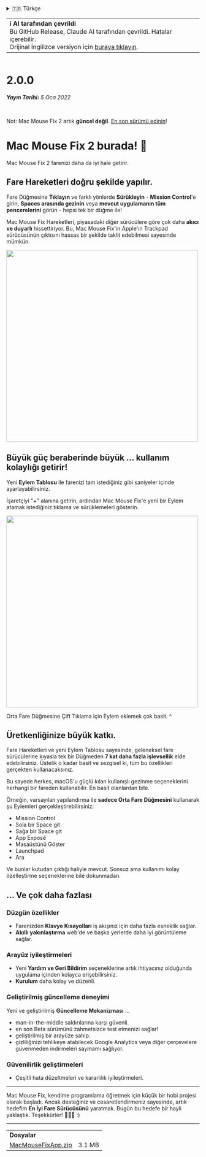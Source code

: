 <details>
<summary>🇹🇷 Türkçe</summary>

[🇬🇧 English (GitHub)](https://github.com/noah-nuebling/mac-mouse-fix/releases/tag/2.0.0)\
[🇦🇩 Català](https://redirect.macmousefix.com/?target=mmf-release&tag=2.0.0&locale=ca)\
[🇩🇪 Deutsch](https://redirect.macmousefix.com/?target=mmf-release&tag=2.0.0&locale=de)\
[🇪🇸 Español](https://redirect.macmousefix.com/?target=mmf-release&tag=2.0.0&locale=es)\
[🇫🇷 Français](https://redirect.macmousefix.com/?target=mmf-release&tag=2.0.0&locale=fr)\
[🇮🇩 Indonesia](https://redirect.macmousefix.com/?target=mmf-release&tag=2.0.0&locale=id)\
[🇮🇹 Italiano](https://redirect.macmousefix.com/?target=mmf-release&tag=2.0.0&locale=it)\
[🇭🇺 Magyar](https://redirect.macmousefix.com/?target=mmf-release&tag=2.0.0&locale=hu)\
[🇳🇱 Nederlands](https://redirect.macmousefix.com/?target=mmf-release&tag=2.0.0&locale=nl)\
[🇵🇱 Polski](https://redirect.macmousefix.com/?target=mmf-release&tag=2.0.0&locale=pl)\
[🇧🇷 Português (Brasil)](https://redirect.macmousefix.com/?target=mmf-release&tag=2.0.0&locale=pt-BR)\
[🇵🇹 Português (Portugal)](https://redirect.macmousefix.com/?target=mmf-release&tag=2.0.0&locale=pt-PT)\
[🇷🇴 Română](https://redirect.macmousefix.com/?target=mmf-release&tag=2.0.0&locale=ro)\
[🇸🇪 Svenska](https://redirect.macmousefix.com/?target=mmf-release&tag=2.0.0&locale=sv)\
[🇻🇳 Tiếng Việt](https://redirect.macmousefix.com/?target=mmf-release&tag=2.0.0&locale=vi)\
**🇹🇷 Türkçe**\
[🇨🇿 Čeština](https://redirect.macmousefix.com/?target=mmf-release&tag=2.0.0&locale=cs)\
[🇬🇷 Ελληνικά](https://redirect.macmousefix.com/?target=mmf-release&tag=2.0.0&locale=el)\
[🇷🇺 Русский](https://redirect.macmousefix.com/?target=mmf-release&tag=2.0.0&locale=ru)\
[🇺🇦 Українська](https://redirect.macmousefix.com/?target=mmf-release&tag=2.0.0&locale=uk)\
[🇮🇱 עברית](https://redirect.macmousefix.com/?target=mmf-release&tag=2.0.0&locale=he)\
[🇸🇦 العربية](https://redirect.macmousefix.com/?target=mmf-release&tag=2.0.0&locale=ar)\
[🇮🇳 हिन्दी](https://redirect.macmousefix.com/?target=mmf-release&tag=2.0.0&locale=hi)\
[🇹🇭 ไทย](https://redirect.macmousefix.com/?target=mmf-release&tag=2.0.0&locale=th)\
[🇨🇳 中文 (简体)](https://redirect.macmousefix.com/?target=mmf-release&tag=2.0.0&locale=zh-Hans)\
[🇨🇳 中文 (繁體)](https://redirect.macmousefix.com/?target=mmf-release&tag=2.0.0&locale=zh-Hant)\
[🇭🇰 中文（香港)](https://redirect.macmousefix.com/?target=mmf-release&tag=2.0.0&locale=zh-HK)\
[🇯🇵 日本語](https://redirect.macmousefix.com/?target=mmf-release&tag=2.0.0&locale=ja)\
[🇰🇷 한국어](https://redirect.macmousefix.com/?target=mmf-release&tag=2.0.0&locale=ko)\
[Help translate Mac Mouse Fix to different languages!](https://github.com/noah-nuebling/mac-mouse-fix/discussions/731)
</details>
<table align=><td>
<b>ℹ️ AI tarafından çevrildi</b><br>
Bu GitHub Release, Claude AI tarafından çevrildi. Hatalar içerebilir.<br>
Orijinal İngilizce versiyon için <a href="https://github.com/noah-nuebling/mac-mouse-fix/releases/tag/2.0.0">buraya tıklayın</a>.
</td></table>

<table></table>

# 2.0.0
***Yayın Tarihi:** 5 Oca 2022*

<br>

Not: Mac Mouse Fix 2 artık **güncel değil**. [En son sürümü edinin](https://github.com/noah-nuebling/mac-mouse-fix/releases)!

# Mac Mouse Fix 2 burada! 🎉

Mac Mouse Fix 2 farenizi daha da iyi hale getirir.

## Fare Hareketleri doğru şekilde yapılır.

Fare Düğmesine **Tıklayın** ve farklı yönlerde **Sürükleyin** - **Mission Control**'e girin, **Spaces arasında gezinin** veya **mevcut uygulamanın tüm pencerelerini** görün - hepsi tek bir düğme ile!

Mac Mouse Fix Hareketleri, piyasadaki diğer sürücülere göre çok daha **akıcı ve duyarlı** hissettiriyor.
Bu, Mac Mouse Fix'in Apple'ın Trackpad sürücüsünün çıktısını hassas bir şekilde taklit edebilmesi sayesinde mümkün.

<img width=500px src="https://user-images.githubusercontent.com/40808343/149643011-cc3311f1-af5c-453a-8206-2c6496d73d61.gif">

## Büyük güç beraberinde büyük ... kullanım kolaylığı getirir!

Yeni **Eylem Tablosu** ile farenizi tam istediğiniz gibi saniyeler içinde ayarlayabilirsiniz.

İşaretçiyi "+" alanına getirin, ardından Mac Mouse Fix'e yeni bir Eylem atamak istediğiniz tıklama ve sürüklemeleri gösterin.

<img width=500px src="https://user-images.githubusercontent.com/40808343/149642392-d0e25cf9-b49b-4398-b2e9-af2e810c8594.gif">

Orta Fare Düğmesine Çift Tıklama için Eylem eklemek çok basit. ^

## Üretkenliğinize büyük katkı.

Fare Hareketleri ve yeni Eylem Tablosu sayesinde, geleneksel fare sürücülerine kıyasla tek bir Düğmeden **7 kat daha fazla işlevsellik** elde edebilirsiniz. Üstelik o kadar basit ve sezgisel ki, tüm bu özellikleri gerçekten kullanacaksınız.

Bu sayede herkes, macOS'u güçlü kılan kullanışlı gezinme seçeneklerini herhangi bir fareden kullanabilir. En basit olanlardan bile.

Örneğin, varsayılan yapılandırma ile **sadece Orta Fare Düğmesini** kullanarak şu Eylemleri gerçekleştirebilirsiniz:

- Mission Control
- Sola bir Space git
- Sağa bir Space git
- App Exposé
- Masaüstünü Göster
- Launchpad
- Ara

Ve bunlar kutudan çıktığı haliyle mevcut. Sonsuz ama kullanımı kolay özelleştirme seçeneklerine bile dokunmadan.

## ... Ve çok daha fazlası

### Düzgün özellikler

- Farenizden **Klavye Kısayolları** iş akışınız için daha fazla esneklik sağlar.
- **Akıllı yakınlaştırma** web'de ve başka yerlerde daha iyi görüntüleme sağlar.

### Arayüz iyileştirmeleri

- Yeni **Yardım ve Geri Bildirim** seçeneklerine artık ihtiyacınız olduğunda uygulama içinden kolayca erişebilirsiniz.
- **Kurulum** daha kolay ve düzenli.

### Geliştirilmiş güncelleme deneyimi

Yeni ve geliştirilmiş **Güncelleme Mekanizması** ...

- man-in-the-middle saldırılarına karşı güvenli.
- en son Beta sürümünü zahmetsizce test etmenizi sağlar!
- geliştirilmiş bir arayüze sahip.
- gizliliğinizi tehlikeye atabilecek Google Analytics veya diğer çerçevelere güvenmeden indirmeleri saymamı sağlıyor.

### Güvenilirlik geliştirmeleri

- Çeşitli hata düzeltmeleri ve kararlılık iyileştirmeleri.

---

Mac Mouse Fix, kendime programlama öğretmek için küçük bir hobi projesi olarak başladı. Ancak desteğiniz ve cesaretlendirmeniz sayesinde, artık hedefim **En İyi Fare Sürücüsünü** yaratmak. Bugün bu hedefe bir hayli yaklaştık. Teşekkürler! 🚀🚀🚀 :)

---

<table align="start">
<tr>
    <td colspan=2>
        <b>Dosyalar</b>
    </td>
</tr>
<tr>
    <td><a href="https://github.com/noah-nuebling/mac-mouse-fix/releases/download/2.0.0/MacMouseFixApp.zip">MacMouseFixApp.zip</a></td>
    <td>3.1 MB</td>
</tr>
</table>